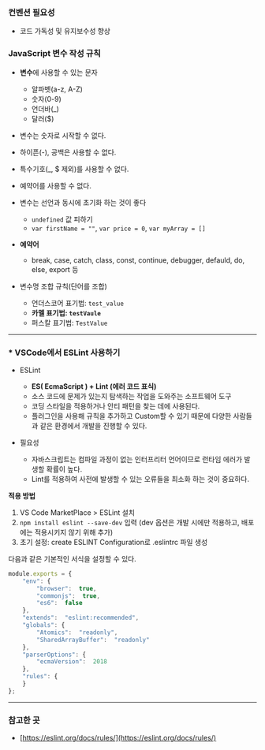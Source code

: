 ### 컨벤션 필요성
* 코드 가독성 및 유지보수성 향상

### JavaScript 변수 작성 규칙
* **변수**에 사용할 수 있는 문자
	* 알파벳(a-z, A-Z)
	* 숫자(0-9)
	* 언더바(_)
	* 달러($)
* 변수는 숫자로 시작할 수 없다.
* 하이픈(-), 공백은 사용할 수 없다.
* 특수기호(_, $ 제외)를 사용할 수 없다.
* 예약어를 사용할 수 없다.
* 변수는 선언과 동시에 초기화 하는 것이 좋다
	* `undefined` 값 피하기
	* `var firstName = ""`, `var price = 0`, `var myArray = []`

* **예약어**
	* break, case, catch, class, const, continue, debugger, defauld, do, else, export 등

* 변수명 조합 규칙(단어를 조합)
	* 언더스코어 표기법: `test_value`
	* **카멜 표기법: `testVaule`**
	* 퍼스칼 표기법: `TestValue`

---

### * VSCode에서 ESLint 사용하기
* ESLint
  - **ES( EcmaScript ) + Lint (에러 코드 표식)**
  - 소스 코드에 문제가 있는지 탐색하는 작업을 도와주는 소프트웨어 도구
  - 코딩 스타일을 적용하거나 안티 패턴을 찾는 데에 사용된다.
  - 플러그인을 사용해 규칙을 추가하고 Custom할 수 있기 때문에 다양한 사람들과 같은 환경에서 개발을 진행할 수 있다.

* 필요성
  - 자바스크립트는 컴파일 과정이 없는 인터프리터 언어이므로 런타임 에러가 발생할 확률이 높다.
  - Lint를 적용하여 사전에 발생할 수 있는 오류들을 최소화 하는 것이 중요하다.

**적용 방법**
  1. VS Code MarketPlace > ESLint 설치
  2. `npm install eslint --save-dev` 입력 (dev 옵션은 개발 시에만 적용하고, 배포에는 적용시키지 않기 위해 추가)
  3. 초기 설정: create ESLINT Configuration로 .eslintrc 파일 생성

다음과 같은 기본적인 서식을 설정할 수 있다.
~~~js
module.exports = {
	"env": {
		"browser":  true,
		"commonjs":  true,
		"es6":  false
	},
	"extends":  "eslint:recommended",
	"globals": {
		"Atomics":  "readonly",
		"SharedArrayBuffer":  "readonly"
	},
	"parserOptions": {
		"ecmaVersion":  2018
	},
	"rules": {
	}
};
~~~

---

### 참고한 곳
* [https://eslint.org/docs/rules/](https://eslint.org/docs/rules/)
